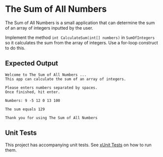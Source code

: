 # The Sum of All Numbers

The Sum of All Numbers is a small application that can determine the sum of an array of integers inputted by the user.

Implement the method `int CalculateSum(int[] numbers)` in `SumOfIntegers` so it calculates the sum from the array of integers. Use a for-loop construct to do this.

## Expected Output

```text
Welcome to The Sum of All Numbers ...
This app can calculate the sum of an array of integers.

Please enters numbers separated by spaces.
Once finished, hit enter.

Numbers: 9 -5 12 0 13 100

The sum equals 129

Thank you for using The Sum of All Numbers
```

## Unit Tests

This project has accompanying unit tests. See [xUnit Tests](/README.md#xunit-tests) on how to run them.
